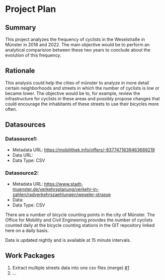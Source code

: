 # Project Plan

## Summary

<!-- Describe your data science project in max. 5 sentences. -->
This project analyzes the frequency of cyclists in the Weselstraße in Münster in 2018 and 2022. The main objective would be to perform an analytical comparision between these two years to conclude about the evolution of this frequency.

## Rationale

<!-- Outline the impact of the analysis, e.g. which pains it solves. -->
This analysis could help the cities of münster to analyze in more detail certain neighborhoods and streets in which the number of cyclists is low or became lower. The objective would be to, for example, review the infrastructure for cyclists in these areas and possibly propose changes that could encourage the inhabitants of these streets to use their bicycles more often.

## Datasources

<!-- Describe each datasources you plan to use in a section. Use the prefic "DatasourceX" where X is the id of the datasource. -->

### Datasource1: 
* Metadata URL: https://mobilithek.info/offers/-8377471639463689219
* Data URL: 
* Data Type: CSV

### Datasource2: 
* Metadata URL: https://www.stadt-muenster.de/verkehrsplanung/verkehr-in-zahlen/radverkehrszaehlungen/weseler-strasse
* Data: 
* Data Type: CSV

There are a number of bicycle counting points in the city of Münster. The Office for Mobility and Civil Engineering provides the number of cyclists counted daily at the bicycle counting stations in the GIT repository linked here on a daily basis.

Data is updated nightly and is available at 15 minute intervals.

## Work Packages

<!-- List of work packages ordered sequentially, each pointing to an issue with more details. -->

1. Extract multiple streets data into one csv files (merge) [#1][i1]
2. ...

[i1]: https://github.com/OmarFourati/2023-amse-template/issues/1
